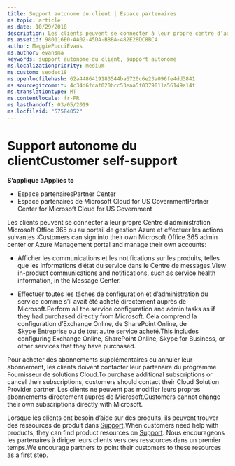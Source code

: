 ```yaml
---
title: Support autonome du client | Espace partenaires
ms.topic: article
ms.date: 10/29/2018
description: Les clients peuvent se connecter à leur propre centre d’administration Microsoft Office 365 ou le portail de gestion Azure et gèrent leurs propres comptes. Pour acheter des abonnements supplémentaires ou annuler leur abonnement, les clients doivent contacter leur partenaire du programme Fournisseur de solutions Cloud.
ms.assetid: 980116E0-AA02-45DA-BBBA-482E28DC8BC4
author: MaggiePucciEvans
ms.author: evansma
keywords: support autonome du client, support autonome
ms.localizationpriority: medium
ms.custom: seodec18
ms.openlocfilehash: 62a4486419183544ba6720c6e23a096fe4dd3841
ms.sourcegitcommit: 4c34d6fcaf020bcc53eaa5f0379011a56149a14f
ms.translationtype: MT
ms.contentlocale: fr-FR
ms.lasthandoff: 03/05/2019
ms.locfileid: "57584052"
---
```

# <a name="customer-self-support"></a><span data-ttu-id="510ad-105">Support autonome du client</span><span class="sxs-lookup"><span data-stu-id="510ad-105">Customer self-support</span></span>

<span data-ttu-id="510ad-106">**S’applique à**</span><span class="sxs-lookup"><span data-stu-id="510ad-106">**Applies to**</span></span>

-  <span data-ttu-id="510ad-107">Espace partenaires</span><span class="sxs-lookup"><span data-stu-id="510ad-107">Partner Center</span></span>
-  <span data-ttu-id="510ad-108">Espace partenaires de Microsoft Cloud for US Government</span><span class="sxs-lookup"><span data-stu-id="510ad-108">Partner Center for Microsoft Cloud for US Government</span></span>


<span data-ttu-id="510ad-109">Les clients peuvent se connecter à leur propre Centre d’administration Microsoft Office 365 ou au portail de gestion Azure et effectuer les actions suivantes :</span><span class="sxs-lookup"><span data-stu-id="510ad-109">Customers can sign into their own Microsoft Office 365 admin center or Azure Management portal and manage their own accounts:</span></span>

-   <span data-ttu-id="510ad-110">Afficher les communications et les notifications sur les produits, telles que les informations d’état du service dans le Centre de messages.</span><span class="sxs-lookup"><span data-stu-id="510ad-110">View in-product communications and notifications, such as service health information, in the Message Center.</span></span>

-   <span data-ttu-id="510ad-111">Effectuer toutes les tâches de configuration et d’administration du service comme s’il avait été acheté directement auprès de Microsoft.</span><span class="sxs-lookup"><span data-stu-id="510ad-111">Perform all the service configuration and admin tasks as if they had purchased directly from Microsoft.</span></span> <span data-ttu-id="510ad-112">Cela comprend la configuration d’Exchange&nbsp;Online, de SharePoint&nbsp;Online, de Skype&nbsp;Entreprise ou de tout autre service acheté.</span><span class="sxs-lookup"><span data-stu-id="510ad-112">This includes configuring Exchange Online, SharePoint Online, Skype for Business, or other services that they have purchased.</span></span>

<span data-ttu-id="510ad-113">Pour acheter des abonnements supplémentaires ou annuler leur abonnement, les clients doivent contacter leur partenaire du programme Fournisseur de solutions Cloud.</span><span class="sxs-lookup"><span data-stu-id="510ad-113">To purchase additional subscriptions or cancel their subscriptions, customers should contact their Cloud Solution Provider partner.</span></span> <span data-ttu-id="510ad-114">Les clients ne peuvent pas modifier leurs propres abonnements directement auprès de Microsoft.</span><span class="sxs-lookup"><span data-stu-id="510ad-114">Customers cannot change their own subscriptions directly with Microsoft.</span></span>

<span data-ttu-id="510ad-115">Lorsque les clients ont besoin d’aide sur des produits, ils peuvent trouver des ressources de produit dans [Support](https://partnercenter.microsoft.com/partner/support).</span><span class="sxs-lookup"><span data-stu-id="510ad-115">When customers need help with products, they can find product resources on [Support](https://partnercenter.microsoft.com/partner/support).</span></span> <span data-ttu-id="510ad-116">Nous encourageons les partenaires à diriger leurs clients vers ces ressources dans un premier temps.</span><span class="sxs-lookup"><span data-stu-id="510ad-116">We encourage partners to point their customers to these resources as a first step.</span></span>

 

 




